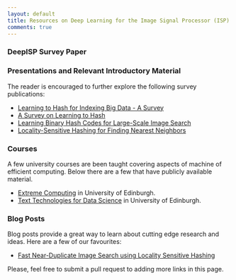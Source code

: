 ```yaml
---
layout: default
title: Resources on Deep Learning for the Image Signal Processor (ISP)
comments: true
---
```


### DeepISP Survey Paper

### Presentations and Relevant Introductory Material

The reader is encouraged to further explore the following survey publications:

* [Learning to Hash for Indexing Big Data - A Survey](https://arxiv.org/pdf/1509.05472.pdf)
* [A Survey on Learning to Hash](https://arxiv.org/pdf/1606.00185.pdf)
* [Learning Binary Hash Codes for Large-Scale Image Search](http://www.cs.utexas.edu/~grauman/temp/GraumanFergus_Hashing_chapterdraft.pdf)
* [Locality-Sensitive Hashing for Finding Nearest Neighbors](https://www.slaney.org/malcolm/yahoo/Slaney2008-LSHTutorial.pdf)

### Courses
A few university courses are been taught covering aspects of machine of efficient computing. Below there are a few that have publicly available material.
* [Extreme Computing](http://www.inf.ed.ac.uk/teaching/courses/exc/index_17-18.html) in University of Edinburgh.
* [Text Technologies for Data Science](https://www.inf.ed.ac.uk/teaching/courses/tts/) in University of Edinburgh.

### Blog Posts
Blog posts provide a great way to learn about cutting edge research and ideas. Here are a few of our favourites:
* [Fast Near-Duplicate Image Search using Locality Sensitive Hashing](https://towardsdatascience.com/fast-near-duplicate-image-search-using-locality-sensitive-hashing-d4c16058efcb)

Please, feel free to submit a pull request to adding more links in this page.
